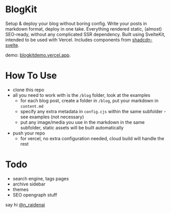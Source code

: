# BlogKit

Setup & deploy your blog without boring config.
Write your posts in markdown format, deploy in one take.
Everything rendered static, (almost) SEO-ready, without any complicated SSR dependency.
Built using SvelteKit, intended to be used with Vercel. Includes components from [shadcdn-svelte](https://www.shadcn-svelte.com/).

demo: [blogkitdemo.vercel.app](https://blogkitdemo.vercel.app/).

# How To Use

* clone this repo
* all you need to work with is the ```/blog``` folder, look at the examples
  * for each blog post, create a folder in ```/blog```, put your markdown in ```content.md```
  * specify any extra metadata in ```config.cjs``` within the same subfolder - see examples (not necessary)
  * put any image/media you use in the markdown in the same subfolder, static assets will be built automatically
* push your repo
  * for vercel, no extra configuration needed, cloud build will handle the rest

# Todo

* search engine, tags pages
* archive sidebar
* themes
* SEO opengraph stuff


say hi [@n_raidenai](https://twitter.com/n_raidenai)